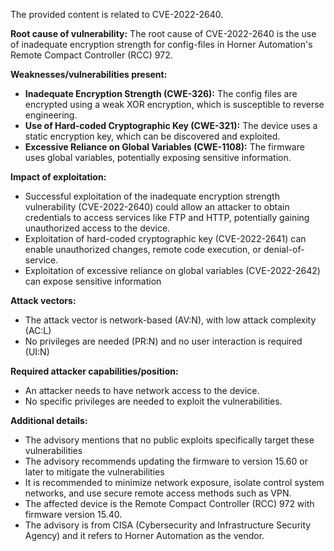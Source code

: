 The provided content is related to CVE-2022-2640.

**Root cause of vulnerability:** The root cause of CVE-2022-2640 is the use of inadequate encryption strength for config-files in Horner Automation's Remote Compact Controller (RCC) 972.

**Weaknesses/vulnerabilities present:**
- **Inadequate Encryption Strength (CWE-326):** The config files are encrypted using a weak XOR encryption, which is susceptible to reverse engineering.
- **Use of Hard-coded Cryptographic Key (CWE-321):** The device uses a static encryption key, which can be discovered and exploited.
- **Excessive Reliance on Global Variables (CWE-1108):** The firmware uses global variables, potentially exposing sensitive information.

**Impact of exploitation:**
- Successful exploitation of the inadequate encryption strength vulnerability (CVE-2022-2640) could allow an attacker to obtain credentials to access services like FTP and HTTP, potentially gaining unauthorized access to the device.
- Exploitation of hard-coded cryptographic key (CVE-2022-2641) can enable unauthorized changes, remote code execution, or denial-of-service.
- Exploitation of excessive reliance on global variables (CVE-2022-2642) can expose sensitive information

**Attack vectors:**
- The attack vector is network-based (AV:N), with low attack complexity (AC:L)
- No privileges are needed (PR:N) and no user interaction is required (UI:N)

**Required attacker capabilities/position:**
- An attacker needs to have network access to the device.
- No specific privileges are needed to exploit the vulnerabilities.

**Additional details:**
- The advisory mentions that no public exploits specifically target these vulnerabilities
- The advisory recommends updating the firmware to version 15.60 or later to mitigate the vulnerabilities
- It is recommended to minimize network exposure, isolate control system networks, and use secure remote access methods such as VPN.
- The affected device is the Remote Compact Controller (RCC) 972 with firmware version 15.40.
- The advisory is from CISA (Cybersecurity and Infrastructure Security Agency) and it refers to Horner Automation as the vendor.